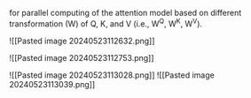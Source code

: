 for parallel computing of the attention model based on different transformation (W) of Q, K, and V (i.e., W<sup>Q</sup>, W<sup>K</sup>, W<sup>V</sup>).

![[Pasted image 20240523112632.png]]

![[Pasted image 20240523112753.png]]

![[Pasted image 20240523113028.png]]
![[Pasted image 20240523113039.png]]